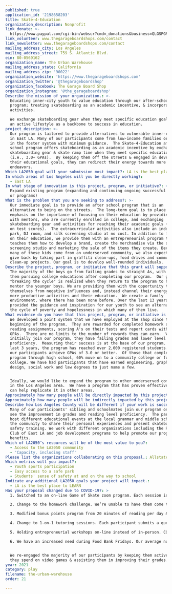 ```yaml
---
published: true
application_id: '2198658203'
title: Skate-4-Education
organization_description: Nonprofit
link_donate: >-
  https://www.paypal.com/cgi-bin/webscr?cmd=_donations&business=QLGSPGRJ5UC26&currency_code=USD&source=url
link_volunteer: www.thegarageboardshops.com/contact
link_newsletter: www.thegarageboardshops.com/contact
mailing_address_city: Los Angeles
mailing_address_street: 759 S. Atlantic Blvd.
ein: 80-0569162
organization_name: The Urban Warehouse
mailing_address_state: California
mailing_address_zip: '90022'
organization_website: 'https://www.thegarageboardshops.com'
organization_twitter: '@thegarageboardshop'
organization_facebook: The Garage Board Shop
organization_instagram: '@the_garageboardshop'
Describe the mission of your organization.: >-
  Educating inner-city youth to value education through our after-school
  program; treating skateboarding as an academic incentive, & incorporating art
  activities.

  We exchange skateboarding gear when they meet specific education goals; using
  an active lifestyle as a backbone to success in education.
project_description: >-
  Our program is tailored to provide alternatives to vulnerable inner-city youth
  in East LA. Many of our participants come from low-income families or children
  in the foster system with minimum guidance.  The Skate-4-Education after
  school program offers skateboarding as an academic incentive by exchanging
  skateboarding gear & skate ramp time when they meet specific education goals
  (i.e., 3.0+ GPAs).  By keeping them off the streets & engaged in developing
  their educational goals, they can redirect their energy towards more positive
  endeavors.
Which LA2050 goal will your submission most impact?: LA is the best place to PLAY
In which areas of Los Angeles will you be directly working?:
  - East LA
In what stage of innovation is this project, program, or initiative?: >-
  Expand existing program (expanding and continuing ongoing successful projects
  or programs)
What is the problem that you are seeking to address?: >-
  Our immediate goal is to provide an after school program that is an
  alternative to being on the streets.  The long-term goal is to place an
  emphasis on the importance of focusing on their education by providing them
  with mentors, who are currently enrolled in college, and exchanging
  skateboarding gear and activities for reaching their academic goals (i.e, A's
  on test scores).  The extracurricular activities also include an indoor skate
  park, DJ room, and silk screening studio at no cost. In addition to focusing
  on their education, we provide them with an entrepreneurial program that
  teaches them how to develop a brand, create the merchandise via the silk
  screening studio and marketing the sale of the items they create. Because so
  many of these kids come from an underserved community, we also expect them to
  give back by taking part in graffiti clean-ups, food drives and community
  clean-up projects. Our goal is to develop well-rounded individuals.
Describe the project, program, or initiative that this grant will support to address the problem identified.: >-
  The majority of the boys go from failing grades to straight As, with many of
  them pursuing college educations after completing our program.  Our goal of
  "breaking the cycle" is realized when they return to the program to help
  mentor the younger boys. We are providing them with the opportunity to remove
  themselves from negative influences and, instead channel their energy towards
  more productive activities and their education.  We create a family
  environment, where there has been none before. Over the last 13 years, we have
  provided the guidance and inspiration for our youth to see an alternative to
  the cycle of poverty and hopelessness in which many of them live.
What evidence do you have that this project, program, or initiative is or will be successful, and how will you define and measure success?: >-
  We developed a point system that we have employed at the shop since the
  beginning of the program.  They are rewarded for completed homework and
  reading assignments, scoring A's on their tests and report cards with 3.0+
  GPAs.  There are no limits to the number of rewards they can earn.  When they
  initially join our program, they have failing grades and lower level reading
  proficiency.  Measuring their success is at the base of our program.  Over the
  last 3 years, the program has reached over 2,000 registered students.  72% of
  our participants achieve GPAs of 3.0 or better.  Of those that complete the
  program through high school, 60% move on to a community college or four-year
  college. We have had participants that have earned engineering, graphic
  design, social work and law degrees to just name a few.


  Ideally, we would like to expand the program to other underserved communities
  in the Los Angeles area.  We have a program that has proven effective and we
  can help replicate it in other areas.
Approximately how many people will be directly impacted by this project, program, or initiative?: '2000'
Approximately how many people will be indirectly impacted by this project, program, or initiative?: '5000'
Describe how Los Angeles County will be different if your work is successful.: >-
  Many of our participants' sibling and schoolmates join our program once they
  see the improvement in grades and reading level proficiency.  The participants
  host different educational events at the local grammar and middle schools in
  the community to share their personal experiences and present skateboard
  safety training. We work with different organizations including the Rotary
  Club of East LA and job development programs to help promote our program
  benefits.
Which of LA2050’s resources will be of the most value to you?:
  - Access to the LA2050 community
  - 'Capacity, including staff'
Please list the organizations collaborating on this proposal.: Allstate
Which metrics will you impact?:
  - Youth sports participation
  - Easy access to a safe park
  - Students' sense of safety at and on the way to school
Indicate any additional LA2050 goals your project will impact.:
  - LA is the best place to LEARN
Has your proposal changed due to COVID-19?: >
  1. Switched to an on-line Game of Skate zoom program. Each session is made up of a group of 10-15 participants including mentors. It is an on-line competition, where participants perform a skateboarding trick. Tricks are voted on & the participant with the highest score wins the challenge & earns free skateboarding gear.

  2. Change to the homework challenge. We’re unable to have them come to the shop for their daily homework/tutoring sessions so we are now holding these sessions on-line. Each participant is required to complete a minimum amount of homework before they can participate in the points program.

  3. Modified bonus points program from 20 minutes of reading per day & a 3 paragraph essay summarizing what they read to 1 book per week & 6 paragraph essay summarizing what they read.

  4. Change to 1-on-1 tutoring sessions. Each participant submits a question in advance to our tutors, who follows up with them to help them work through their question. We established a daily 3 hour window in which to provide 1-on-1 tutoring.

  5. Holding entrepreneurial workshops on-line instead of in-person. COVID-19 experience has provided a real life example of how an entrepreneur must be flexible to unforeseen challenges & new business opportunities.

  6. We have an increased need during Food Bank Fridays. Our average number of food boxes was 200 pre-COVID-19; it is now 400 30 - 50 lb boxes. Our challenge has proven to be accessing enough food from the food bank to provide at our Food Bank Fridays. 


  We re-engaged the majority of our participants by keeping them active, reducing the amount of time
  they spend on video games & assisting them in improving their grades.
year: 2021
category: play
filename: the-urban-warehouse
order: 21

---
```


